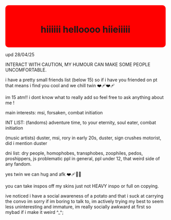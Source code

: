 <div style="background-color: red; padding: 20px; border-radius: 10px;">
  <h1 align="center">hiiiiii helloooo hiieiiiii</h1>
</div>

upd 28/04/25

INTERACT WITH CAUTION, MY HUMOUR CAN MAKE SOME PEOPLE UNCOMFORTABLE.

i have a pretty small friends list (below 15) so if i have you friended on pt that means i find you cool and we chill twin ❤️‍🩹❤️‍🩹

im 15 atm!! i dont know what to really add so feel free to ask anything about me !

main interests: msi, forsaken, combat initiation

INT LIST: (fandoms) adventure time, to your eternity, soul eater, combat initiation

(music artists) duster, msi, rory in early 20s, duster, sign crushes motorist, did i mention duster

dni list: dry people, homophobes, transphobes, zoophiles, pedos, proshippers, js problematic ppl in general, ppl under 12, that weird side of any fandom.

yes twin we can hug and afk ❤️‍🩹🙏🌹

you can take inspos off my skins just not HEAVY inspo or full on copying.


ive noticed i have a social awareness of a potato and that i suck at carrying the convo im sorry if im boring to talk to, im actively trying my best to seem less uninteresting and immature, im really socially awkward at first so mybad if i make it weird ^_^;

